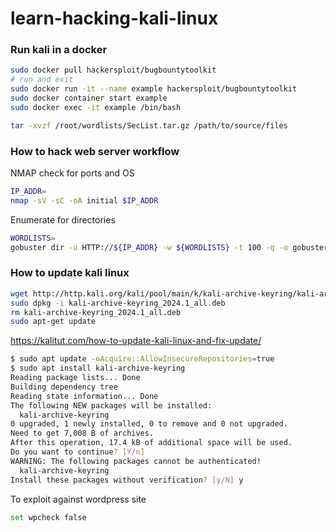 # learn-hacking-kali-linux

### Run kali in a docker
```bash
sudo docker pull hackersploit/bugbountytoolkit
# run and exit
sudo docker run -it --name example hackersploit/bugbountytoolkit
sudo docker container start example
sudo docker exec -it example /bin/bash
```
```bash
tar -xvzf /root/wordlists/SecList.tar.gz /path/to/source/files
```
### How to hack web server workflow
NMAP check for ports and OS
```bash
IP_ADDR=
nmap -sV -sC -oA initial $IP_ADDR
```
Enumerate for directories
```bash
WORDLISTS=
gobuster dir -u HTTP://${IP_ADDR} -w ${WORDLISTS} -t 100 -q -o gobuster.txt
```
### How to update kali linux
```bash
wget http://http.kali.org/kali/pool/main/k/kali-archive-keyring/kali-archive-keyring_2024.1_all.deb
sudo dpkg -i kali-archive-keyring_2024.1_all.deb
rm kali-archive-keyring_2024.1_all.deb
sudo apt-get update
```
https://kalitut.com/how-to-update-kali-linux-and-fix-update/
```bash
$ sudo apt update -oAcquire::AllowInsecureRepositories=true
$ sudo apt install kali-archive-keyring
Reading package lists... Done
Building dependency tree       
Reading state information... Done
The following NEW packages will be installed:
  kali-archive-keyring
0 upgraded, 1 newly installed, 0 to remove and 0 not upgraded.
Need to get 7,008 B of archives.
After this operation, 17.4 kB of additional space will be used.
Do you want to continue? [Y/n] 
WARNING: The following packages cannot be authenticated!
  kali-archive-keyring
Install these packages without verification? [y/N] y
```
To exploit against wordpress site
```bash
set wpcheck false
```

